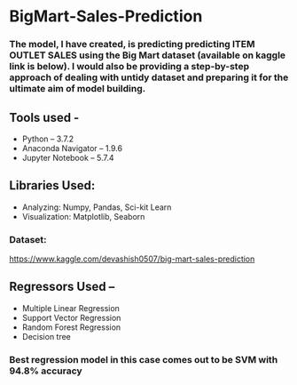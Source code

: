 # BigMart-Sales-Prediction

### The model, I have created, is predicting predicting ITEM OUTLET SALES using the Big Mart dataset (available on kaggle link is below). I would also be providing a step-by-step approach of dealing with untidy dataset and preparing it for the ultimate aim of model building. 

## Tools used -
* Python – 3.7.2
* Anaconda Navigator – 1.9.6 
* Jupyter Notebook – 5.7.4

## Libraries Used:
* Analyzing: Numpy, Pandas, Sci-kit Learn
* Visualization: Matplotlib, Seaborn

### Dataset:
https://www.kaggle.com/devashish0507/big-mart-sales-prediction

## Regressors Used – 
* Multiple Linear Regression 
* Support Vector Regression
* Random Forest Regression
* Decision tree

### Best regression model in this case comes out to be SVM with 94.8% accuracy
